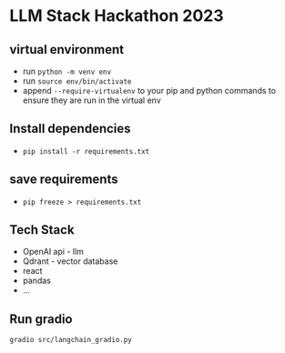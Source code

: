 # LLM Stack Hackathon 2023


## virtual environment
- run `python -m venv env`
- run `source env/bin/activate`
- append `--require-virtualenv` to your pip and python commands to ensure they are run in the virtual env

## Install dependencies

- `pip install -r requirements.txt`

## save requirements
- `pip freeze > requirements.txt`

## Tech Stack

- OpenAI api - llm
- Qdrant - vector database
- react
- pandas
- ...


## Run gradio
```
gradio src/langchain_gradio.py
```